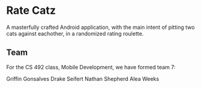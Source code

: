 # Rate Catz

A masterfully crafted Android application, with the main intent of pitting two cats against eachother, in a randomized rating roulette.

 
## Team

For the CS 492 class, Mobile Development, we have formed team 7:

Griffin Gonsalves
Drake Seifert
Nathan Shepherd
Alea Weeks
